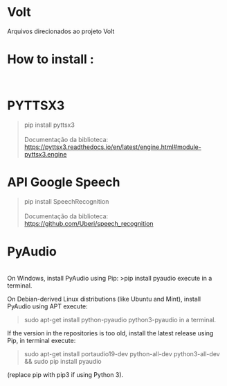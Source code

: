 # Volt
Arquivos direcionados ao projeto Volt

# How to install :<br><br>

# PYTTSX3
>pip install pyttsx3
<br><br>
Documentação da biblioteca:<br>
>https://pyttsx3.readthedocs.io/en/latest/engine.html#module-pyttsx3.engine

# API Google Speech
>pip install SpeechRecognition
<br><br>
Documentação da biblioteca:<br>
https://github.com/Uberi/speech_recognition
# PyAudio
<br>
On Windows, install PyAudio using Pip: 
>pip install pyaudio
execute in a terminal.<br>

On Debian-derived Linux distributions (like Ubuntu and Mint), install PyAudio using APT execute:
>sudo apt-get install python-pyaudio python3-pyaudio in a terminal.

If the version in the repositories is too old, install the latest release using Pip, in terminal execute:
>sudo apt-get install portaudio19-dev python-all-dev python3-all-dev && sudo pip install pyaudio

(replace pip with pip3 if using Python 3).

